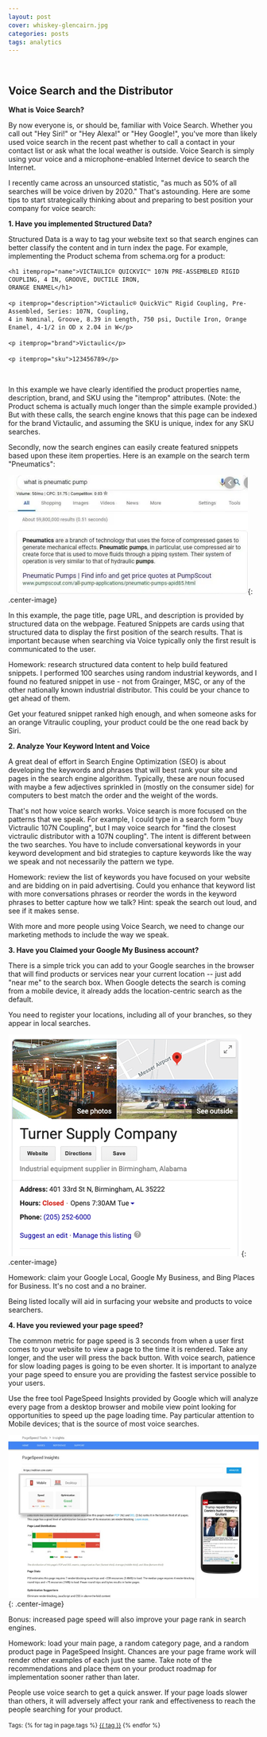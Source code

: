 ```yaml
---
layout: post
cover: whiskey-glencairn.jpg
categories: posts
tags: analytics
---
```

<br />

<h2>Voice Search and the Distributor</h2>

<b>What is Voice Search?</b>
<p>By now everyone is, or should be, familiar with Voice Search.  Whether you call out "Hey Siri!" or "Hey Alexa!" or "Hey Google!", you've more than likely used voice search in the recent past whether to call a contact in your contact list or ask what the local weather is outside.  Voice Search is simply using your voice and a microphone-enabled Internet device to search the Internet.</p>

<p>I recently came across an unsourced statistic, "as much as 50% of all searches will be voice driven by 2020."  That's astounding.  Here are some tips to start strategically thinking about and preparing to best position your company for voice search:</p>

<p><b>1. Have you implemented Structured Data? </b></p>

<p>Structured Data is a way to tag your website text so that search engines can better classify the content and in turn index the page.  For example, implementing the Product schema from schema.org for a product:</p>

~~~~~~
<h1 itemprop="name">VICTAULIC® QUICKVIC™ 107N PRE-ASSEMBLED RIGID COUPLING, 4 IN, GROOVE, DUCTILE IRON, 
ORANGE ENAMEL</h1>

<p itemprop="description">Victaulic® QuickVic™ Rigid Coupling, Pre-Assembled, Series: 107N, Coupling, 
4 in Nominal, Groove, 8.39 in Length, 750 psi, Ductile Iron, Orange Enamel, 4-1/2 in OD x 2.04 in W</p>

<p itemprop="brand">Victaulic</p>

<p itemprop="sku">123456789</p>
~~~~~~

<br />
<p>In this example we have clearly identified the product properties name, description, brand, and SKU using the "itemprop" attributes. (Note: the Product schema is actually much longer than the simple example provided.) But with these calls, the search engine knows that this page can be indexed for the brand Victaulic, and assuming the SKU is unique, index for any SKU searches.</p>

<p>Secondly, now the search engines can easily create featured snippets based upon these item properties. Here is an example on the search term "Pneumatics":</p>

![Badge](/images/featured_snippet.png){: .center-image}

<p>In this example, the page title, page URL, and description is provided by structured data on the webpage.  Featured Snippets are cards using that structured data to display the first position of the search results.  That is important because when searching via Voice typically only the first result is communicated to the user.</p>

<p>Homework: research structured data content to help build featured snippets.  I performed 100 searches using random industrial keywords, and I found no featured snippet in use - not from Grainger, MSC, or any of the other nationally known industrial distributor. This could be your chance to get ahead of them.</p>

<p>Get your featured snippet ranked high enough, and when someone asks for an orange Vitraulic coupling, your product could be the one read back by Siri.</p>


<p><b>2. Analyze Your Keyword Intent and Voice </b></p>

<p>A great deal of effort in Search Engine Optimization (SEO) is about developing the keywords and phrases that will best rank your site and pages in the search engine algorithm.  Typically, these are noun focused with maybe a few adjectives sprinkled in (mostly on the consumer side) for computers to best match the order and the weight of the words.</p>

<p>That's not how voice search works. Voice search is more focused on the patterns that we speak.  For example, I could type in a search form "buy Victraulic 107N Coupling", but I may voice search for "find the closest victraulic distributor with a 107N coupling".  The intent is different between the two searches.  You have to include conversational keywords in your keyword development and bid strategies to capture keywords like the way we speak and not necessarily the pattern we type.</p>

<p>Homework: review the list of keywords you have focused on your website and are bidding on in paid advertising.  Could you enhance that keyword list with more conversations phrases or reorder the words in the keyword phrases to better capture how we talk?  Hint: speak the search out loud, and see if it makes sense. </p>

<p>With more and more people using Voice Search, we need to change our marketing methods to include the way we speak.</p>


<p><b>3. Have you Claimed your Google My Business account? </b></p>

<p>There is a simple trick you can add to your Google searches in the browser that will find products or services near your current location -- just add "near me" to the search box.  When Google detects the search is coming from a mobile device, it already adds the location-centric search as the default.</p>

<p>You need to register your locations, including all of your branches, so they appear in local searches.</p>

![Badge](/images/googlemybusiness.png){: .center-image}

<p>Homework: claim your Google Local, Google My Business, and Bing Places for Business.  It's no cost and a no brainer.</p>

<p>Being listed locally will aid in surfacing your website and products to voice searchers.</p>


<p><b>4. Have you reviewed your page speed? </b></p>

<p>The common metric for page speed is 3 seconds from when a user first comes to your website to view a page to the time it is rendered.  Take any longer, and the user will press the back button.  With voice search, patience for slow loading pages is going to be even shorter.  It is important to analyze your page speed to ensure you are providing the fastest service possible to your users.</p>

<p>Use the free tool PageSpeed Insights provided by Google which will analyze every page from a desktop browser and mobile view point looking for opportunities to speed up the page loading time.  Pay particular attention to Mobile devices; that is the source of most voice searches.</p>

![Badge](/images/pagespeed-insights.jpg){: .center-image}

<p>Bonus: increased page speed will also improve your page rank in search engines.</p>

<p>Homework: load your main page, a random category page, and a random product page in PageSpeed Insight.  Chances are your page frame work will render other examples of each just the same.  Take note of the recommendations and place them on your product roadmap for implementation sooner rather than later.</p>

<p>People use voice search to get a quick answer. If your page loads slower than others, it will adversely affect your rank and effectiveness to reach the people searching for your product.</p>

<p><small>
Tags: 	
  {% for tag in page.tags %}
    <a href="/tags/{{ tag }}/">{{ tag }}</a>
  {% endfor %}
</small></p>